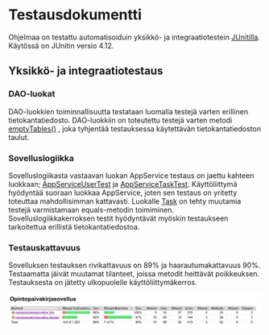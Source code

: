 # Testausdokumentti

Ohjelmaa on testattu automatisoiduin yksikkö- ja integraatiotestein [JUnitilla](https://en.wikipedia.org/wiki/JUnit). Käytössä on JUnitin versio 4.12. 

## Yksikkö- ja integraatiotestaus


### DAO-luokat

DAO-luokkien toiminnallisuutta testataan luomalla testejä varten erillinen tietokantatiedosto. DAO-luokkiin on toteutettu testejä varten metodi 
[emptyTables()](https://github.com/matiasnisula/ot-harjoitustyo/blob/master/Opintopaivakirjasovellus/src/main/java/opintopaivakirjasovellus/dao/SqliteTaskDao.java#L89)
, joka tyhjentää testauksessa käytettävän tietokantatiedoston taulut. 

### Sovelluslogiikka

Sovelluslogiikasta vastaavan luokan AppService testaus on jaettu kahteen luokkaan; [AppServiceUserTest]() ja [AppServiceTaskTest](). Käyttöliittymä hyödyntää 
suoraan luokkaa AppService, joten sen testaus on yritetty toteuttaa mahdollisimman kattavasti. Luokalle [Task]() on tehty muutamia testejä varmistamaan 
equals-metodin toimiminen. Sovelluslogiikkakerroksen testit hyödyntävät myöskin testaukseen tarkoitettua erillistä tietokantatiedostoa.  

### Testauskattavuus

Sovelluksen testauksen rivikattavuus on 89% ja haarautumakattavuus 90%. Testaamatta jäivät muutamat tilanteet, joissa metodit heittävät poikkeuksen.
 Testauksesta on jätetty ulkopuolelle käyttöliittymäkerros. 

![Testauskattavuus](https://github.com/matiasnisula/ot-harjoitustyo/blob/master/dokumentaatio/kuvat/testausKattavuus.png)
